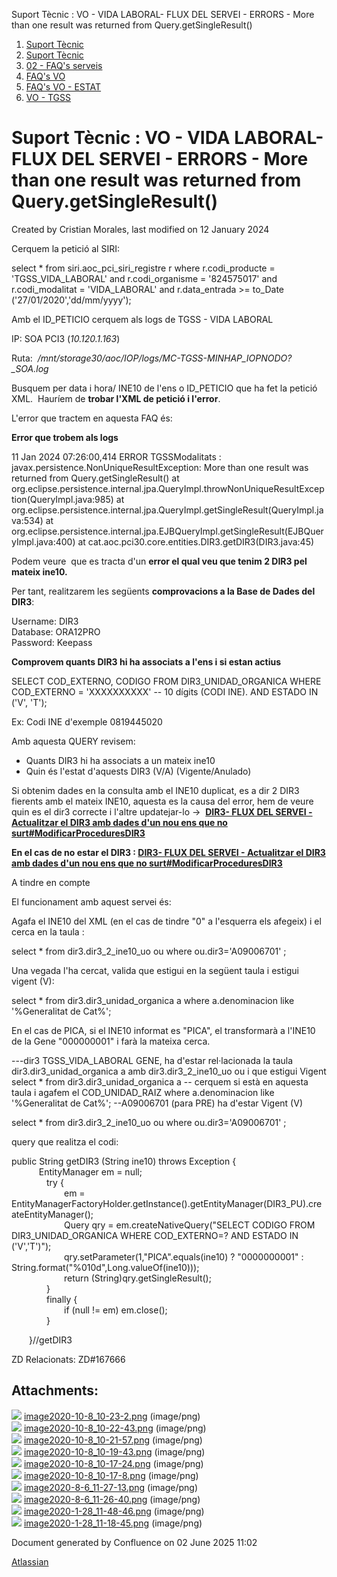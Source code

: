 Suport Tècnic : VO - VIDA LABORAL- FLUX DEL SERVEI - ERRORS - More than one result was returned from Query.getSingleResult()  

1.  [Suport Tècnic](index.md)
2.  [Suport Tècnic](13893782.md)
3.  [02 - FAQ's serveis](26313393.md)
4.  [FAQ's VO](28705575.md)
5.  [FAQ's VO - ESTAT](28705579.md)
6.  [VO - TGSS](VO---TGSS_36340977.md)

Suport Tècnic : VO - VIDA LABORAL- FLUX DEL SERVEI - ERRORS - More than one result was returned from Query.getSingleResult()
============================================================================================================================

Created by Cristian Morales, last modified on 12 January 2024

  

Cerquem la petició al SIRI:

select \* from siri.aoc\_pci\_siri\_registre r
where r.codi\_producte = 'TGSS\_VIDA\_LABORAL'
and r.codi\_organisme = '824575017'
and r.codi\_modalitat = 'VIDA\_LABORAL'
and r.data\_entrada >= to\_Date ('27/01/2020','dd/mm/yyyy');

Amb el ID\_PETICIO cerquem als logs de TGSS - VIDA LABORAL

IP: SOA PCI3 (_10.120.1.163_)

Ruta:  _/mnt/storage30/aoc/IOP/logs/MC-TGSS-MINHAP\_IOPNODO?\_SOA.log_

Busquem per data i hora/ INE10 de l'ens o ID\_PETICIO que ha fet la petició XML.  Hauríem de **trobar l'XML de petició i l'error**.

L'error que tractem en aquesta FAQ és:

**Error que trobem als logs**

11 Jan 2024 07:26:00,414 ERROR TGSSModalitats : javax.persistence.NonUniqueResultException: More than one result was returned from Query.getSingleResult()
        at org.eclipse.persistence.internal.jpa.QueryImpl.throwNonUniqueResultException(QueryImpl.java:985)
        at org.eclipse.persistence.internal.jpa.QueryImpl.getSingleResult(QueryImpl.java:534)
        at org.eclipse.persistence.internal.jpa.EJBQueryImpl.getSingleResult(EJBQueryImpl.java:400)
        at cat.aoc.pci30.core.entities.DIR3.getDIR3(DIR3.java:45)

Podem veure  que es tracta d'un **error el qual veu que tenim 2 DIR3 pel mateix ine10.**

Per tant, realitzarem les següents **comprovacions a la Base de Dades del DIR3**:

Username: DIR3  
Database: ORA12PRO  
Password: Keepass

**Comprovem quants DIR3 hi ha associats a l'ens i si estan actius**

SELECT COD\_EXTERNO, CODIGO
  FROM DIR3\_UNIDAD\_ORGANICA
 WHERE COD\_EXTERNO = 'XXXXXXXXXX' -- 10 dígits (CODI INE).
   AND ESTADO IN ('V', 'T');
 
Ex: Codi INE d'exemple 0819445020

Amb aquesta QUERY revisem:

*   Quants DIR3 hi ha associats a un mateix ine10
*   Quin és l'estat d'aquests DIR3 (V/A) (Vigente/Anulado)

Si obtenim dades en la consulta amb el INE10 duplicat, es a dir 2 DIR3 fierents amb el mateix INE10, aquesta es la causa del error, hem de veure quin es el dir3 correcte i l'altre updatejar-lo →  **[DIR3- FLUX DEL SERVEI - Actualitzar el DIR3 amb dades d'un nou ens que no surt#ModificarProceduresDIR3](64980222.html#DIR3FLUXDELSERVEIActualitzarelDIR3ambdadesd'unnouensquenosurt-ModificarProceduresDIR3)**

  

  

**En el cas de no estar el DIR3 : [DIR3- FLUX DEL SERVEI - Actualitzar el DIR3 amb dades d'un nou ens que no surt#ModificarProceduresDIR3](64980222.html#DIR3FLUXDELSERVEIActualitzarelDIR3ambdadesd'unnouensquenosurt-ModificarProceduresDIR3)**

  

A tindre en compte

El funcionament amb aquest servei és:

Agafa el INE10 del XML (en el cas de tindre "0" a l'esquerra els afegeix) i el cerca en la taula :

select \* from dir3.dir3\_2\_ine10\_uo ou
where ou.dir3='A09006701' ;

Una vegada l'ha cercat, valida que estigui en la següent taula i estigui vigent (V):

select \* from dir3.dir3\_unidad\_organica a 
where a.denominacion like '%Generalitat de Cat%'; 

En el cas de PICA, si el INE10 informat es "PICA", el transformarà a l'INE10 de la Gene "000000001" i farà la mateixa cerca.

\---dir3 TGSS\_VIDA\_LABORAL GENE, ha d'estar rel·lacionada la taula dir3.dir3\_unidad\_organica a amb dir3.dir3\_2\_ine10\_uo ou i que estigui Vigent
select \* from dir3.dir3\_unidad\_organica a  -- cerquem si està en aquesta taula i agafem el COD\_UNIDAD\_RAIZ
where a.denominacion like '%Generalitat de Cat%'; --A09006701 (para PRE)  ha d'estar Vigent (V)

select \* from dir3.dir3\_2\_ine10\_uo ou
where ou.dir3='A09006701' ;

query que realitza el codi:

public String getDIR3 (String ine10) throws Exception {  
      EntityManager em = null;  
    try {  
      em = EntityManagerFactoryHolder.getInstance().getEntityManager(DIR3\_PU).createEntityManager();  
      Query qry = em.createNativeQuery("SELECT CODIGO FROM DIR3\_UNIDAD\_ORGANICA WHERE COD\_EXTERNO=? AND ESTADO IN ('V','T')");  
      qry.setParameter(1,"PICA".equals(ine10) ? "0000000001" : String.format("%010d",Long.valueOf(ine10)));  
      return (String)qry.getSingleResult();        
    }  
    finally {  
      if (null != em) em.close();  
    }  
  
  }//getDIR3

  

  

  

  

ZD Relacionats: ZD#167666

  

Attachments:
------------

![](images/icons/bullet_blue.gif) [image2020-10-8\_10-23-2.png](attachments/100008723/100008724.png) (image/png)  
![](images/icons/bullet_blue.gif) [image2020-10-8\_10-22-43.png](attachments/100008723/100008725.png) (image/png)  
![](images/icons/bullet_blue.gif) [image2020-10-8\_10-21-57.png](attachments/100008723/100008726.png) (image/png)  
![](images/icons/bullet_blue.gif) [image2020-10-8\_10-19-43.png](attachments/100008723/100008727.png) (image/png)  
![](images/icons/bullet_blue.gif) [image2020-10-8\_10-17-24.png](attachments/100008723/100008728.png) (image/png)  
![](images/icons/bullet_blue.gif) [image2020-10-8\_10-17-8.png](attachments/100008723/100008729.png) (image/png)  
![](images/icons/bullet_blue.gif) [image2020-8-6\_11-27-13.png](attachments/100008723/100008730.png) (image/png)  
![](images/icons/bullet_blue.gif) [image2020-8-6\_11-26-40.png](attachments/100008723/100008731.png) (image/png)  
![](images/icons/bullet_blue.gif) [image2020-1-28\_11-48-46.png](attachments/100008723/100008732.png) (image/png)  
![](images/icons/bullet_blue.gif) [image2020-1-28\_11-18-45.png](attachments/100008723/100008733.png) (image/png)  

Document generated by Confluence on 02 June 2025 11:02

[Atlassian](http://www.atlassian.com/)